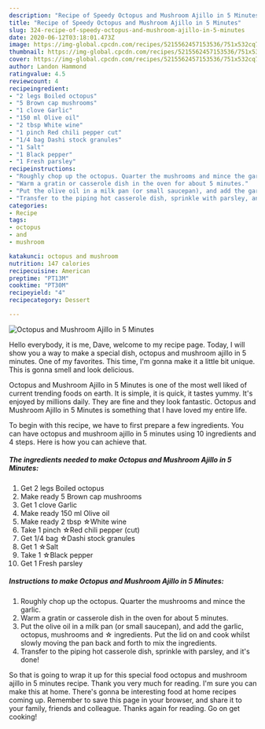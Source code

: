 ```yaml
---
description: "Recipe of Speedy Octopus and Mushroom Ajillo in 5 Minutes"
title: "Recipe of Speedy Octopus and Mushroom Ajillo in 5 Minutes"
slug: 324-recipe-of-speedy-octopus-and-mushroom-ajillo-in-5-minutes
date: 2020-06-12T03:18:01.473Z
image: https://img-global.cpcdn.com/recipes/5215562457153536/751x532cq70/octopus-and-mushroom-ajillo-in-5-minutes-recipe-main-photo.jpg
thumbnail: https://img-global.cpcdn.com/recipes/5215562457153536/751x532cq70/octopus-and-mushroom-ajillo-in-5-minutes-recipe-main-photo.jpg
cover: https://img-global.cpcdn.com/recipes/5215562457153536/751x532cq70/octopus-and-mushroom-ajillo-in-5-minutes-recipe-main-photo.jpg
author: Landon Hammond
ratingvalue: 4.5
reviewcount: 4
recipeingredient:
- "2 legs Boiled octopus"
- "5 Brown cap mushrooms"
- "1 clove Garlic"
- "150 ml Olive oil"
- "2 tbsp White wine"
- "1 pinch Red chili pepper cut"
- "1/4 bag Dashi stock granules"
- "1 Salt"
- "1 Black pepper"
- "1 Fresh parsley"
recipeinstructions:
- "Roughly chop up the octopus. Quarter the mushrooms and mince the garlic."
- "Warm a gratin or casserole dish in the oven for about 5 minutes."
- "Put the olive oil in a milk pan (or small saucepan), and add the garlic, octopus, mushrooms and ☆ ingredients. Put the lid on and cook whilst slowly moving the pan back and forth to mix the ingredients."
- "Transfer to the piping hot casserole dish, sprinkle with parsley, and it&#39;s done!"
categories:
- Recipe
tags:
- octopus
- and
- mushroom

katakunci: octopus and mushroom 
nutrition: 147 calories
recipecuisine: American
preptime: "PT13M"
cooktime: "PT30M"
recipeyield: "4"
recipecategory: Dessert

---
```



![Octopus and Mushroom Ajillo in 5 Minutes](https://img-global.cpcdn.com/recipes/5215562457153536/751x532cq70/octopus-and-mushroom-ajillo-in-5-minutes-recipe-main-photo.jpg)

Hello everybody, it is me, Dave, welcome to my recipe page. Today, I will show you a way to make a special dish, octopus and mushroom ajillo in 5 minutes. One of my favorites. This time, I'm gonna make it a little bit unique. This is gonna smell and look delicious.



Octopus and Mushroom Ajillo in 5 Minutes is one of the most well liked of current trending foods on earth. It is simple, it is quick, it tastes yummy. It's enjoyed by millions daily. They are fine and they look fantastic. Octopus and Mushroom Ajillo in 5 Minutes is something that I have loved my entire life.


To begin with this recipe, we have to first prepare a few ingredients. You can have octopus and mushroom ajillo in 5 minutes using 10 ingredients and 4 steps. Here is how you can achieve that.

<!--inarticleads1-->

##### The ingredients needed to make Octopus and Mushroom Ajillo in 5 Minutes:

1. Get 2 legs Boiled octopus
1. Make ready 5 Brown cap mushrooms
1. Get 1 clove Garlic
1. Make ready 150 ml Olive oil
1. Make ready 2 tbsp ☆White wine
1. Take 1 pinch ☆Red chili pepper (cut)
1. Get 1/4 bag ☆Dashi stock granules
1. Get 1 ☆Salt
1. Take 1 ☆Black pepper
1. Get 1 Fresh parsley




<!--inarticleads2-->

##### Instructions to make Octopus and Mushroom Ajillo in 5 Minutes:

1. Roughly chop up the octopus. Quarter the mushrooms and mince the garlic.
1. Warm a gratin or casserole dish in the oven for about 5 minutes.
1. Put the olive oil in a milk pan (or small saucepan), and add the garlic, octopus, mushrooms and ☆ ingredients. Put the lid on and cook whilst slowly moving the pan back and forth to mix the ingredients.
1. Transfer to the piping hot casserole dish, sprinkle with parsley, and it&#39;s done!




So that is going to wrap it up for this special food octopus and mushroom ajillo in 5 minutes recipe. Thank you very much for reading. I'm sure you can make this at home. There's gonna be interesting food at home recipes coming up. Remember to save this page in your browser, and share it to your family, friends and colleague. Thanks again for reading. Go on get cooking!
